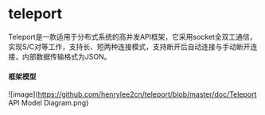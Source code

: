 # teleport
Teleport是一款适用于分布式系统的高并发API框架，它采用socket全双工通信，实现S/C对等工作，支持长、短两种连接模式，支持断开后自动连接与手动断开连接，内部数据传输格式为JSON。

#### 框架模型
![image](https://github.com/henrylee2cn/teleport/blob/master/doc/Teleport API Model Diagram.png)